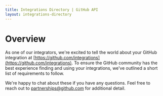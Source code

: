 ```yaml
---
title: Integrations Directory | GitHub API
layout: integrations-directory
---
```


# Overview

As one of our integrators, we're excited to tell the world about your GitHub integration at [https://github.com/integrations](https://github.com/integrations). To ensure the GitHub community has the best experience finding and using your integrations, we've outlined a short list of requirements to follow.

We're happy to chat about these if you have any questions. Feel free to reach out to [partnerships@github.com](mailto:partnerships@github.com) for additional detail.
